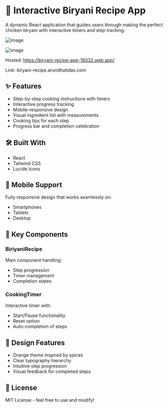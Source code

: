 # 🍛 Interactive Biryani Recipe App

A dynamic React application that guides users through making the perfect chicken biryani with interactive timers and step tracking.

![image](https://github.com/user-attachments/assets/3911ab2c-8e96-4674-a729-c3fa97b073b0)

![image](https://github.com/user-attachments/assets/55021ed1-0ce0-4cb9-b6e4-7ac9ba452787)

Hosted: https://biryani-recipe-app-16032.web.app/


Link: biryani-recipe.arundhatidas.com
## ✨ Features

- Step-by-step cooking instructions with timers
- Interactive progress tracking
- Mobile-responsive design
- Visual ingredient list with measurements
- Cooking tips for each step
- Progress bar and completion celebration

## 🛠️ Built With
- React
- Tailwind CSS
- Lucide Icons

## 📱 Mobile Support
Fully responsive design that works seamlessly on:
- Smartphones
- Tablets
- Desktop

## 🧪 Key Components

### BiriyaniRecipe
Main component handling:
- Step progression
- Timer management
- Completion states

### CookingTimer
Interactive timer with:
- Start/Pause functionality
- Reset option
- Auto-completion of steps

## 🎨 Design Features
- Orange theme inspired by spices
- Clear typography hierarchy
- Intuitive step progression
- Visual feedback for completed steps

## 📄 License
MIT License - feel free to use and modify!
